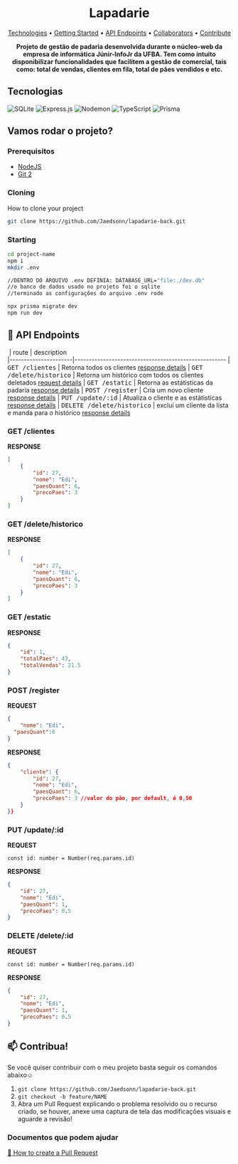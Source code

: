 <h1 align="center" style="font-weight: bold;">Lapadarie</h1>

<p align="center">
 <a href="#tech">Technologies</a> • 
 <a href="#started">Getting Started</a> • 
  <a href="#routes">API Endpoints</a> •
 <a href="#colab">Collaborators</a> •
 <a href="#contribute">Contribute</a>
</p>

<p align="center">
    <b>Projeto de gestão de padaria desenvolvida durante o núcleo-web da empresa de informática Júnir-InfoJr da UFBA. Tem como intuito disponibilizar funcionalidades que facilitem a gestão de comercial, tais como: total de vendas, clientes em fila, total de pães vendidos e etc.</b>
</p>

<h2 id="technologies">Tecnologias</h2>

![SQLite](https://img.shields.io/badge/sqlite-%2307405e.svg?style=for-the-badge&logo=sqlite&logoColor=white)
![Express.js](https://img.shields.io/badge/express.js-%23404d59.svg?style=for-the-badge&logo=express&logoColor=%2361DAFB)
![Nodemon](https://img.shields.io/badge/NODEMON-%23323330.svg?style=for-the-badge&logo=nodemon&logoColor=%BBDEAD)
![TypeScript](https://img.shields.io/badge/typescript-%23007ACC.svg?style=for-the-badge&logo=typescript&logoColor=white)
![Prisma](https://img.shields.io/badge/Prisma-3982CE?style=for-the-badge&logo=Prisma&logoColor=white)

<h2 id="started">Vamos rodar o projeto?</h2>

<h3>Prerequisitos</h3>

- [NodeJS](https://github.com/)
- [Git 2](https://github.com)

<h3>Cloning</h3>

How to clone your project

```bash
git clone https://github.com/Jaedsonn/lapadarie-back.git
```

<h3>Starting</h3>

```bash
cd project-name
npm i
mkdir .env

//DENTRO DO ARQUIVO .env DEFINIA: DATABASE_URL="file:./dev.db"
//o banco de dados usado no projeto foi o sqlite
//terminado as configurações do arquivo .env rode

npx prisma migrate dev
npm run dev
```


<h2 id="routes">📍 API Endpoints</h2>

​
| route               | description                                          
|----------------------|-----------------------------------------------------
| <kbd>GET /clientes</kbd>     | Retorna todos os clientes [response details](#get-clientes)
| <kbd>GET /delete/historico</kbd>     | Retorna um histórico com todos os clientes deletados [request details](#get-historico)
| <kbd>GET /estatic</kbd>     | Retorna as estátisticas da padaria [response details](#get-estatic)
| <kbd>POST /register</kbd>     | Cria um novo cliente [response details](#post-register)
| <kbd>PUT /update/:id</kbd>     | Atualiza o cliente e as estátisticas [response details](#put-client)
| <kbd>DELETE /delete/historico</kbd>     | excluí um cliente da lista e manda para o histórico [response details](#delete-client)


<h3 id="get-clientes">GET /clientes</h3>

**RESPONSE**
```json
[
    {
        "id": 27,
        "nome": "Edi",
        "paesQuant": 6,
        "precoPaes": 3
    }
]
```

<h3 id="get-historico">GET /delete/historico</h3>

**RESPONSE**
```json
[
    {
        "id": 27,
        "nome": "Edi",
        "paesQuant": 6,
        "precoPaes": 3
    }
]
```

<h3 id="get-estatic">GET /estatic</h3>

**RESPONSE**
```json
{
    "id": 1,
    "totalPaes": 43,
    "totalVendas": 21.5
}
```

<h3 id="post-register">POST /register</h3>

**REQUEST**
```json
{
	"nome": "Edi",
  "paesQuant":6
}
```
**RESPONSE**
```json
{
    "cliente": {
        "id": 27,
        "nome": "Edi",
        "paesQuant": 6,
        "precoPaes": 3 //valor do pão, por default, é 0,50
    }
}}
```

<h3 id="put-client">PUT /update/:id</h3>

**REQUEST**
```
const id: number = Number(req.params.id)
```
**RESPONSE**
```json
{
    "id": 27,
    "nome": "Edi",
    "paesQuant": 1,
    "precoPaes": 0.5
}
```

<h3 id="delete-client">DELETE /delete/:id</h3>

**REQUEST**
```
const id: number = Number(req.params.id)
```
**RESPONSE**
```json
{
    "id": 27,
    "nome": "Edi",
    "paesQuant": 1,
    "precoPaes": 0.5
}
```

<h2 id="contribute">📫 Contribua!</h2>

Se você quiser contribuir com o meu projeto basta seguir os comandos abaixo☺️

1. `git clone https://github.com/Jaedsonn/lapadarie-back.git`
2. `git checkout -b feature/NAME`
3. Abra um Pull Request explicando o problema resolvido ou o recurso criado, se houver, anexe uma captura de tela das modificações visuais e aguarde a revisão!

<h3>Documentos que podem ajudar</h3>

[📝 How to create a Pull Request](https://www.atlassian.com/br/git/tutorials/making-a-pull-request)

